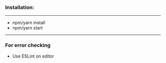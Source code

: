 ﻿### Installation:
___
* npm/yarn install
* npm/yarn start
___
### For error checking
* Use ESLint on editor